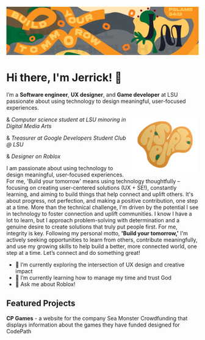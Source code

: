 ![Header](./Github-Header-Art-01.png)
# Hi there, I'm Jerrick! 👋

I’m a **Software engineer**, **UX designer**, and **Game developer** at LSU passionate about using technology to design meaningful, user-focused experiences.

<img align="right" src="./ASPIRE-STICKER.png" alt="Header" width="35%"/>

& *Computer science student at LSU minoring in Digital Media Arts*

& *Treasurer at Google Developers Student Club @ LSU*

& *Designer on Roblox*

I am passionate about using technology to design meaningful, user-focused experiences. For me, 'Build your tomorrow' means using technology thoughtfully – focusing on creating user-centered solutions (UX + SE!), constantly learning, and aiming to build things that help connect and uplift others. It's about progress, not perfection, and making a positive contribution, one step at a time.
More than the technical challenge, I'm driven by the potential I see in technology to foster connection and uplift communities. I know I have a lot to learn, but I approach problem-solving with determination and a genuine desire to create solutions that truly put people first. For me, integrity is key. Following my personal motto, **'Build your tomorrow,'** I'm actively seeking opportunities to learn from others, contribute meaningfully, and use my growing skills to help build a better, more connected world, one step at a time. Let’s connect and do something great!



- 🔭 I’m currently exploring the intersection of UX design and creative impact  
- 🌱 I’m currently learning how to manage my time and trust God
- 💬 Ask me about Roblox!
  


## Featured Projects
**CP Games** - a website for the company Sea Monster Crowdfunding that displays information about the games they have funded designed for CodePath
<!--
**Jermil2990/Jermil2990** is a ✨ _special_ ✨ repository because its `README.md` (this file) appears on your GitHub profile.

    
    -
    -
    -
  =
+
- 🔭 I’m currently working on ...
- 🌱 I’m currently learning ...
- 👯 I’m looking to collaborate on ...
- 🤔 I’m looking for help with ...
- 💬 Ask me about ...
- 📫 How to reach me: ...
- 😄 Pronouns: ...
- ⚡ Fun fact: ...
-->
